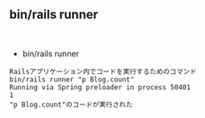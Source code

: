 ## bin/rails runner  
<br>

- bin/rails runner  
```
Railsアプリケーション内でコードを実行するためのコマンド
bin/rails runner "p Blog.count"
Running via Spring preloader in process 50401
1
"p Blog.count"のコードが実行された
```